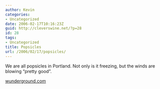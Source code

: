 ```yaml
---
author: Kevin
categories:
- Uncategorized
date: 2006-02-17T10:16:23Z
guid: http://cleverswine.net/?p=28
id: 28
tags:
- Uncategorized
title: Popsicles
url: /2006/02/17/popsicles/
---
```


We are all popsicles in Portland. Not only is it freezing, but the winds are blowing &#8220;pretty good&#8221;. 

<a href="http://www.wunderground.com/cgi-bin/findweather/getForecast?query=97035" target="_blank">wunderground.com</a>
